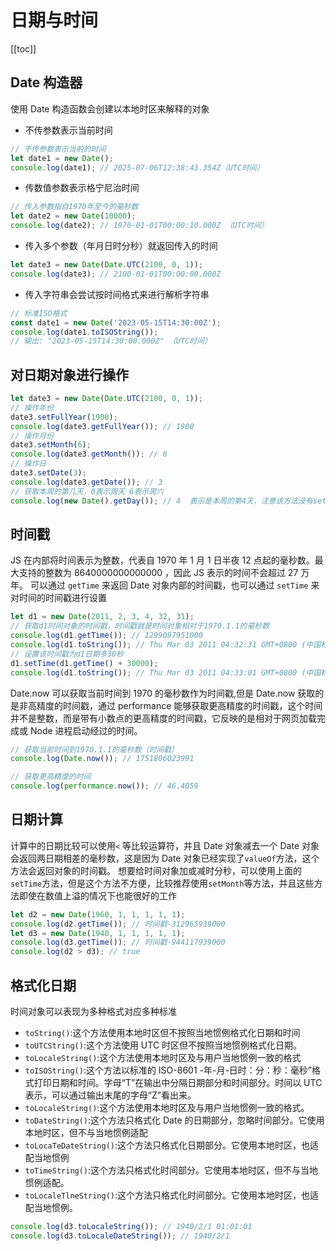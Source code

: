 # 日期与时间

[[toc]]

## Date 构造器

使用 Date 构造函数会创建以本地时区来解释的对象

- 不传参数表示当前时间

```js
// 不传参数表示当前的时间
let date1 = new Date();
console.log(date1); // 2025-07-06T12:38:43.354Z（UTC时间）
```

- 传数值参数表示格宁尼治时间

```js
// 传入参数指自1970年至今的毫秒数
let date2 = new Date(10000);
console.log(date2); // 1970-01-01T00:00:10.000Z （UTC时间）
```

- 传入多个参数（年月日时分秒）就返回传入的时间

```js
let date3 = new Date(Date.UTC(2100, 0, 1));
console.log(date3); // 2100-01-01T00:00:00.000Z
```

- 传入字符串会尝试按时间格式来进行解析字符串

```js
// 标准ISO格式
const date1 = new Date('2023-05-15T14:30:00Z');
console.log(date1.toISOString());
// 输出: "2023-05-15T14:30:00.000Z" （UTC时间）
```

## 对日期对象进行操作

```js
let date3 = new Date(Date.UTC(2100, 0, 1));
// 操作年份
date3.setFullYear(1900);
console.log(date3.getFullYear()); // 1900
// 操作月份
date3.setMonth(6);
console.log(date3.getMonth()); // 6
// 操作日
date3.setDate(3);
console.log(date3.getDate()); // 3
// 获取本周的第几天，0表示周天 6表示周六
console.log(new Date().getDay()); // 4  表示是本周的第4天，注意该方法没有set方法
```

## 时间戳

JS 在内部将时间表示为整数，代表自 1970 年 1 月 1 日半夜 12 点起的毫秒数。最大支持的整数为 8640000000000000 ，因此 JS 表示的时间不会超过 27 万年。
可以通过 `getTime` 来返回 Date 对象内部的时间戳，也可以通过 `setTime` 来对时间的时间戳进行设置

```js
let d1 = new Date(2011, 2, 3, 4, 32, 31);
// 获取d1时间对象的时间戳，时间戳就是时间对象相对于1970.1.1的毫秒数
console.log(d1.getTime()); // 1299097951000
console.log(d1.toString()); // Thu Mar 03 2011 04:32:31 GMT+0800 (中国标准时间)
// 设置该时间戳为d1日期多30秒
d1.setTime(d1.getTime() + 30000);
console.log(d1.toString()); // Thu Mar 03 2011 04:33:01 GMT+0800 (中国标准时间)
```

Date.now 可以获取当前时间到 1970 的毫秒数作为时间戳,但是 Date.now 获取的是非高精度的时间戳，通过 performance 能够获取更高精度的时间戳，这个时间并不是整数，而是带有小数点的更高精度的时间戳，它反映的是相对于网页加载完成或 Node 进程启动经过的时间。

```js
// 获取当前时间到1970.1.1的毫秒数（时间戳）
console.log(Date.now()); // 1751806023991

// 获取更高精度的时间
console.log(performance.now()); // 46.4059
```

## 日期计算

计算中的日期比较可以使用`<` 等比较运算符，并且 Date 对象减去一个 Date 对象会返回两日期相差的毫秒数，这是因为 Date 对象已经实现了`valueOf`方法，这个方法会返回对象的时间戳。
想要给时间对象加或减时分秒，可以使用上面的`setTime`方法，但是这个方法不方便，比较推荐使用`setMonth`等方法，并且这些方法即使在数值上溢的情况下也能很好的工作

```js
let d2 = new Date(1960, 1, 1, 1, 1, 1);
console.log(d2.getTime()); // 时间戳-312965939000
let d3 = new Date(1940, 1, 1, 1, 1, 1);
console.log(d3.getTime()); // 时间戳-944117939000
console.log(d2 > d3); // true
```

## 格式化日期

时间对象可以表现为多种格式对应多种标准

- `toString()`:这个方法使用本地时区但不按照当地惯例格式化日期和时间
- `toUTCString()`:这个方法使用 UTC 时区但不按照当地惯例格式化日期。
- `toLocaleString()`:这个方法使用本地时区及与用户当地惯例一致的格式
- `toISOString()`:这个方法以标准的 ISO-8601 -年-月-日时：分：秒：毫秒”格式打印日期和时间。字母“T”在输出中分隔日期部分和时间部分。时间以 UTC 表示，可以通过输出末尾的字母“Z”看出来。
- `toLocaleString()`:这个方法使用本地时区及与用户当地惯例一致的格式。
- `toDateString()`:这个方法只格式化 Date 的日期部分，忽略时间部分。它使用本地时区，但不与当地惯例适配
- `toLocaTeDateString()`:这个方法只格式化日期部分。它使用本地时区，也适配当地惯例
- `toTimeString()`:这个方法只格式化时间部分。它使用本地时区，但不与当地惯例适配。
- `toLocaleTlneString()`:这个方法只格式化时间部分。它使用本地时区，也适配当地惯例。

```js
console.log(d3.toLocaleString()); // 1940/2/1 01:01:01
console.log(d3.toLocaleDateString()); // 1940/2/1
```

